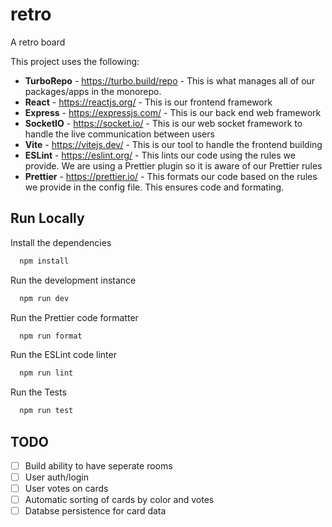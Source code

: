# retro

A retro board

This project uses the following:

- **TurboRepo** - https://turbo.build/repo - This is what manages all of our packages/apps in the monorepo.
- **React** - https://reactjs.org/ - This is our frontend framework
- **Express** - https://expressjs.com/ - This is our back end web framework
- **SocketIO** - https://socket.io/ - This is our web socket framework to handle the live communication between users
- **Vite** - https://vitejs.dev/ - This is our tool to handle the frontend building
- **ESLint** - https://eslint.org/ - This lints our code using the rules we provide. We are using a Prettier plugin so it is aware of our Prettier rules
- **Prettier** - https://prettier.io/ - This formats our code based on the rules we provide in the config file. This ensures code and formating.

## Run Locally

Install the dependencies

```bash
  npm install
```

Run the development instance

```bash
  npm run dev
```

Run the Prettier code formatter

```bash
  npm run format
```

Run the ESLint code linter

```bash
  npm run lint
```

Run the Tests

```bash
  npm run test
```

## TODO

- [ ] Build ability to have seperate rooms
- [ ] User auth/login
- [ ] User votes on cards
- [ ] Automatic sorting of cards by color and votes
- [ ] Databse persistence for card data
